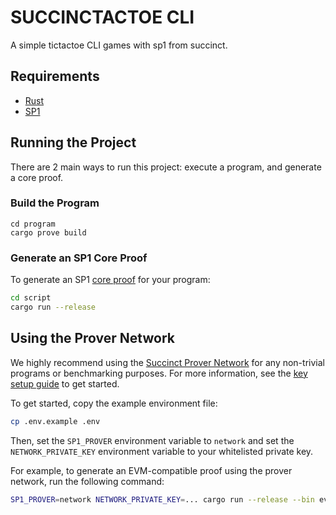 # SUCCINCTACTOE CLI

A simple tictactoe CLI games with sp1 from succinct.

## Requirements

- [Rust](https://rustup.rs/)
- [SP1](https://docs.succinct.xyz/docs/sp1/getting-started/install)

## Running the Project

There are 2 main ways to run this project: execute a program, and generate a core proof.

### Build the Program

```
cd program
cargo prove build
```

### Generate an SP1 Core Proof

To generate an SP1 [core proof](https://docs.succinct.xyz/docs/sp1/generating-proofs/proof-types#core-default) for your program:

```sh
cd script
cargo run --release
```

## Using the Prover Network

We highly recommend using the [Succinct Prover Network](https://docs.succinct.xyz/docs/network/introduction) for any non-trivial programs or benchmarking purposes. For more information, see the [key setup guide](https://docs.succinct.xyz/docs/network/developers/key-setup) to get started.

To get started, copy the example environment file:

```sh
cp .env.example .env
```

Then, set the `SP1_PROVER` environment variable to `network` and set the `NETWORK_PRIVATE_KEY`
environment variable to your whitelisted private key.

For example, to generate an EVM-compatible proof using the prover network, run the following
command:

```sh
SP1_PROVER=network NETWORK_PRIVATE_KEY=... cargo run --release --bin evm
```

